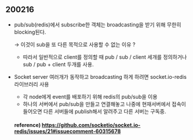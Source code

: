 ## 200216

* pub/sub(redis)에서 subscribe한 객체는 broadcasting을 받기 위해 무한히 blocking된다. 

  → 이것이 sub을 또 다른 목적으로 사용할 수 없는 이유 ?

  * 따라서 일반적으로 client를 정의할 때 pub / sub / client 세개를 정의하거나 sub / pub + client 두개를 사용.



* Socket server 여러개가 동작하고 broadcasting 하게 하려면 socket.io-redis 라이브러리 사용

  * 각 node에게 event를 배포하기 위해 redis의 pub/sub을 이용
  * 하나의 서버에서 pub/sub을 만들고 연결해놓고 나중에 현재서버에서 접속이 들어오면 다른 서버들에 publish해서 알려주고 다른 서버는 구독중.

  #### reference) https://github.com/socketio/socket.io-redis/issues/21#issuecomment-60315678
